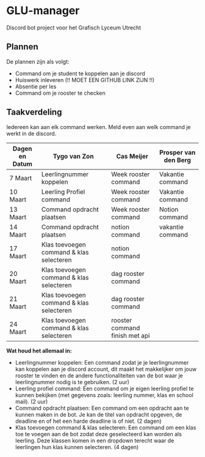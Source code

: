 # GLU-manager
Discord bot project voor het Grafisch Lyceum Utrecht  
  
## Plannen
De plannen zijn als volgt:  
- Command om je student te koppelen aan je discord
- Huiswerk inleveren (!! MOET EEN GITHUB LINK ZIJN !!)
- Absentie per les
- Command om je rooster te checken  
  
## Taakverdeling
Iedereen kan aan elk command werken. 
Meld even aan welk command je werkt in de discord.  

| Dagen en Datum | Tygo van Zon | Cas Meijer | Prosper van den Berg |
| ------------- | ------------- | ------------- | ------------- |
| 7 Maart | Leerlingnummer koppelen | Week rooster command | Vakantie command |
| 10 Maart | Leerling Profiel command | Week rooster command | Vakantie command |
| 13 Maart | Command opdracht plaatsen | Week rooster command | Notion command |
| 14 Maart | Command opdracht plaatsen | notion command |  vakantie command |
| 17 Maart | Klas toevoegen command & klas selecteren | notion command |  |
| 20 Maart | Klas toevoegen command & klas selecteren | dag rooster command |  |
| 21 Maart | Klas toevoegen command & klas selecteren | dag rooster command |  |
| 24 Maart | Klas toevoegen command & klas selecteren | rooster command finish met api |  |

**Wat houd het allemaal in:**
- Leerlingnummer koppelen: Een command zodat je je leerlingnummer kan koppelen aan je discord account, dit maakt het makkelijker om jouw rooster te vinden en de andere functionaliteiten van de bot waar je leerlingnummer nodig is te gebruiken. (2 uur)
- Leerling profiel command: Een command om je eigen leerling profiel te kunnen bekijken (met gegevens zoals: leerling nummer, klas en school mail). (2 uur)
- Command opdracht plaatsen: Een command om een opdracht aan te kunnen maken in de bot. Je kan de titel van opdracht opgeven, de deadline en of het een harde deadline is of niet. (2 dagen)
- Klas toevoegen command & klas selecteren: Een command om een klas toe te voegen aan de bot zodat deze geselecteerd kan worden als leerling. Deze klassen komen in een dropdown terecht waar de leerlingen hun klas kunnen selecteren. (4 dagen)
